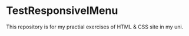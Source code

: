 # TestResponsiveIMenu
This repository is for my practial exercises of HTML &amp; CSS site in my uni.

